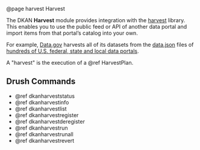 @page harvest Harvest

The DKAN **Harvest** module provides integration with the [harvest](https://github.com/GetDKAN/harvest) library. This enables you to use the public feed or API of another data portal and import items from that portal’s catalog into your own.

For example, [Data.gov](https://data.gov/) harvests all of its datasets from the [data.json](https://project-open-data.cio.gov/v1.1/schema/) files of [hundreds of U.S. federal, state and local data portals](https://catalog.data.gov/harvest).

A "harvest" is the execution of a @ref HarvestPlan.
## Drush Commands
* @ref dkanharveststatus
* @ref dkanharvestinfo
* @ref dkanharvestlist       
* @ref dkanharvestregister
* @ref dkanharvestderegister    
* @ref dkanharvestrun 
* @ref dkanharvestrunall
* @ref dkanharvestrevert
